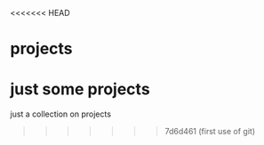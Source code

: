 <<<<<<< HEAD
# projects
just some projects
=======
just a collection on projects

>>>>>>> 7d6d461 (first use of git)
